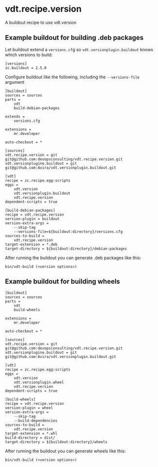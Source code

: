 vdt.recipe.version
==================
A buildout recipe to use vdt.version


Example buildout for building .deb packages
-------------------------------------------

Let buildout extend a `versions.cf`g so `vdt.versionplugin.buildout` knows which versions to build:

    [versions]
    zc.buildout = 2.5.0

Configure buildout like the following, including the `--versions-file` argument

    [buildout]
    sources = sources
    parts =
        vdt
        build-debian-packages

    extends = 
        versions.cfg

    extensions =
        mr.developer

    auto-checkout = *

    [sources]
    vdt.recipe.version = git git@github.com:devopsconsulting/vdt.recipe.version.git
    vdt.versionplugine.buildout = git git@github.com:Avira/vdt.versionplugin.buildout.git

    [vdt]
    recipe = zc.recipe.egg:scripts
    eggs = 
        vdt.version
        vdt.versionplugin.buildout
        vdt.recipe.version
    dependent-scripts = true

    [build-debian-packages]
    recipe = vdt.recipe.version
    version-plugin = buildout
    version-extra-args = 
        --skip-tag
        --versions-file=${buildout:directory}/versions.cfg
    sources-to-build =
        vdt.recipe.version
    target-extension = *.deb
    target-directory = ${buildout:directory}/debian-packages

After running the buildout you can generate .deb packages like this:

    bin/vdt-build (<version options>)


Example buildout for building wheels
------------------------------------

    [buildout]
    sources = sources
    parts =
        vdt
        build-wheels

    extensions =
        mr.developer

    auto-checkout = *

    [sources]
    vdt.recipe.version = git git@github.com:devopsconsulting/vdt.recipe.version.git
    vdt.versionplugine.buildout = git git@github.com:Avira/vdt.versionplugin.buildout.git

    [vdt]
    recipe = zc.recipe.egg:scripts
    eggs = 
        vdt.version
        vdt.versionplugin.wheel
        vdt.recipe.version
    dependent-scripts = true

    [build-wheels]
    recipe = vdt.recipe.version
    version-plugin = wheel
    version-extra-args = 
        --skip-tag 
        --build-dependencies
    sources-to-build =
        vdt.recipe.version
    target-extension = *.whl
    build-directory = dist/
    target-directory = ${buildout:directory}/wheels


After running the buildout you can generate wheels like this:

    bin/vdt-build (<version options>)
